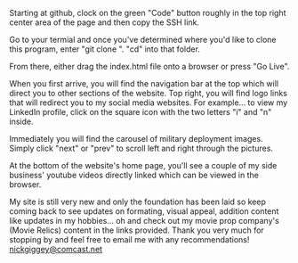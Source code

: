 Starting at github, clock on the green "Code" button roughly in the top right center area of the page and then copy the SSH link.

Go to your termial and once you've determined where you'd like to clone this program, enter "git clone <link>". "cd" into that folder. 

From there, either drag the index.html file onto a browser or press "Go Live".

When you first arrive, you will find the navigation bar at the top which will direct you to other sections of the website. Top right, you will find logo links that will redirect you to my social media websites. For example... to view my LinkedIn profile, click on the square icon with the two letters "i" and "n" inside.

Immediately you will find the carousel of military deployment images. Simply click "next" or "prev" to scroll left and right through the pictures.

At the bottom of the website's home page, you'll see a couple of my side business' youtube videos directly linked which can be viewed in the browser.

My site is still very new and only the foundation has been laid so keep coming back to see updates on formating, visual appeal, addition content like updates in my hobbies... oh and check out my movie prop company's (Movie Relics) content in the links provided. Thank you very much for stopping by and feel free to email me with any recommendations! nickgiggey@comcast.net